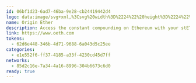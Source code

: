 ```yaml
---
id: 06bf1d23-6ad7-46ba-9e28-cb24419442d4
logo: data:image/svg+xml,%3Csvg%20width%3D%2224%22%20height%3D%2224%22%20viewBox%3D%220%200%2024%2024%22%20fill%3D%22none%22%20xmlns%3D%22http%3A%2F%2Fwww.w3.org%2F2000%2Fsvg%22%3E%0A%3Cpath%20d%3D%22M12.0401%2023.9599C18.6454%2023.9378%2023.9821%2018.5652%2023.9599%2011.9599C23.9378%205.35464%2018.5652%200.0179428%2011.96%200.0400771C5.35467%200.0622115%200.0179733%205.43479%200.0401077%2012.0401C0.062242%2018.6454%205.43482%2023.9821%2012.0401%2023.9599Z%22%20fill%3D%22%230074F0%22%2F%3E%0A%3Cpath%20opacity%3D%220.2%22%20d%3D%22M19.4757%2019.4279C23.5764%2015.2998%2023.5559%208.62489%2019.4277%204.52417C15.2996%200.423427%208.62478%200.443965%204.52405%204.57209L19.4757%2019.4279Z%22%20fill%3D%22white%22%2F%3E%0A%3Cpath%20d%3D%22M11.5116%207.27641C11.6722%207.26%2011.8351%207.25159%2012%207.25159C14.6215%207.25159%2016.7466%209.37673%2016.7466%2011.9982C16.7466%2014.0425%2015.4544%2015.785%2013.6422%2016.4532L12.0316%2018.7182C15.7284%2018.7011%2018.72%2015.699%2018.72%2011.9982C18.72%208.52313%2016.0822%205.66414%2012.6996%205.31424L11.5116%207.27641Z%22%20fill%3D%22white%22%2F%3E%0A%3Cpath%20d%3D%22M11.8475%205.27994C8.20659%205.361%205.28003%208.33783%205.28003%2011.9982C5.28003%2015.4227%207.84151%2018.2489%2011.153%2018.6654L12.5402%2016.7145C12.3629%2016.7346%2012.1827%2016.7449%2012%2016.7449C9.37851%2016.7449%207.25337%2014.6198%207.25337%2011.9982C7.25337%209.89751%208.61803%208.11551%2010.5092%207.49041L11.8475%205.27994Z%22%20fill%3D%22white%22%2F%3E%0A%3Cpath%20d%3D%22M13.6423%2016.4532C15.4545%2015.785%2016.7469%2014.0426%2016.7469%2011.9983H18.7201C18.7201%2015.6991%2015.7286%2018.7012%2012.0317%2018.7182L13.6423%2016.4532Z%22%20fill%3D%22url(%23paint0_linear_13899_3236)%22%2F%3E%0A%3Cpath%20d%3D%22M11.8475%205.27994C8.20659%205.361%205.28003%208.33783%205.28003%2011.9982C5.28003%2011.9982%207.25337%2012.0266%207.25337%2011.9982C7.25337%209.89751%208.61803%208.11551%2010.5092%207.49041L11.8475%205.27994Z%22%20fill%3D%22url(%23paint1_linear_13899_3236)%22%2F%3E%0A%3Cpath%20d%3D%22M11.9879%2017.4917L15.3622%2012.7401L11.9879%2014.7314L8.6156%2012.7401L11.9879%2017.4917Z%22%20fill%3D%22white%22%2F%3E%0A%3Cpath%20opacity%3D%220.1%22%20d%3D%22M11.988%2017.4917L15.3622%2012.7401L11.988%2014.7314V17.4917Z%22%20fill%3D%22%230074F0%22%2F%3E%0A%3Cpath%20d%3D%22M11.9778%2014.1007L15.3686%2012.1058L11.9778%206.50504L8.58679%2012.1058L11.9778%2014.1007Z%22%20fill%3D%22url(%23paint2_linear_13899_3236)%22%2F%3E%0A%3Cpath%20d%3D%22M11.9778%2014.1007L15.3686%2012.1058L11.9778%206.50504L8.58679%2012.1058L11.9778%2014.1007Z%22%20fill%3D%22white%22%2F%3E%0A%3Cpath%20opacity%3D%220.1%22%20d%3D%22M11.9778%2014.1005L8.58679%2012.1058L11.9778%206.50504V14.1005Z%22%20fill%3D%22%230074F0%22%2F%3E%0A%3Cpath%20opacity%3D%220.1%22%20d%3D%22M11.9778%2014.1008V10.5161L8.58679%2012.1058L11.9778%2014.1008Z%22%20fill%3D%22%230074F0%22%2F%3E%0A%3Cpath%20opacity%3D%220.1%22%20d%3D%22M11.9777%2014.1008V10.5161L15.3685%2012.1058L11.9777%2014.1008Z%22%20fill%3D%22%230074F0%22%2F%3E%0A%3Cdefs%3E%0A%3ClinearGradient%20id%3D%22paint0_linear_13899_3236%22%20x1%3D%227.57575%22%20y1%3D%2220.4182%22%20x2%3D%2214.9766%22%20y2%3D%2215.5703%22%20gradientUnits%3D%22userSpaceOnUse%22%3E%0A%3Cstop%20stop-color%3D%22%231A82FF%22%20stop-opacity%3D%220.5%22%2F%3E%0A%3Cstop%20offset%3D%221%22%20stop-color%3D%22white%22%2F%3E%0A%3C%2FlinearGradient%3E%0A%3ClinearGradient%20id%3D%22paint1_linear_13899_3236%22%20x1%3D%2215.6267%22%20y1%3D%222.18671%22%20x2%3D%228.54555%22%20y2%3D%227.30308%22%20gradientUnits%3D%22userSpaceOnUse%22%3E%0A%3Cstop%20stop-color%3D%22%231A82FF%22%20stop-opacity%3D%220.5%22%2F%3E%0A%3Cstop%20offset%3D%221%22%20stop-color%3D%22white%22%2F%3E%0A%3C%2FlinearGradient%3E%0A%3ClinearGradient%20id%3D%22paint2_linear_13899_3236%22%20x1%3D%224.76359%22%20y1%3D%228.53319%22%20x2%3D%2210.7042%22%20y2%3D%2212.1585%22%20gradientUnits%3D%22userSpaceOnUse%22%3E%0A%3Cstop%20stop-color%3D%22%231C313F%22%2F%3E%0A%3Cstop%20offset%3D%221%22%20stop-color%3D%22white%22%2F%3E%0A%3C%2FlinearGradient%3E%0A%3C%2Fdefs%3E%0A%3C%2Fsvg%3E%0A
name: Origin Ether
description: Access the constant compounding on Ethereum with your stETH.
link: https://www.oeth.com
tokens:
  - 62d6e448-346b-4d71-9688-6a043d5c25ee
categories:
  - e1e552f6-ff37-4185-a33f-4230cd45d7ff
networks:
  - 85d2c16e-7a34-4a16-8996-304b6673c6d0
ready: true
---
```

